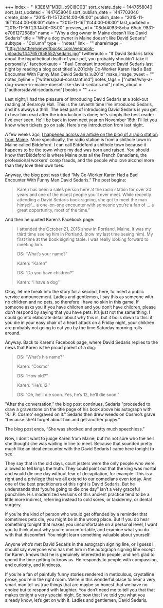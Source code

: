 +++
index = "-K3E8MFM3DI_o9Cl8O0B"
sort_create_date = 1447658040
sort_last_updated = 1447658040
sort_publish_date = 1447703040
create_date = "2015-11-15T23:14:00-08:00"
publish_date = "2015-11-16T11:44:00-08:00"
date = "2015-11-16T11:44:00-08:00"
last_updated = "2015-11-15T23:14:00-08:00"
preview_url = "08dd4083-8cba-65ab-9831-e7061272588b"
name = "Why a dog owner in Maine doesn't like David Sedaris"
title = "Why a dog owner in Maine doesn't like David Sedaris"
subtype = "Column"
type = "notes"
link = ""
shareimage = "http://seattlereviewofbooks.com/webhook-uploads/1447657658552/sedaris.jpg"
twitterauto = "If David Sedaris talks about the hypothetical death of your pet, you probably shouldn't take it personally."
facebookauto = "Paul Constant introduced David Sedaris last night by reading a blog post titled \u201cMy Co-Worker Karen Had a Bad Encounter With Funny Man David Sedaris.\u201d"
make_image_tweet = ""
notes_byline = ["writers/paul-constant.md"]
notes_tags = ["notes/why-a-dog-owner-in-maine-doesnt-like-david-sedaris.md"]
notes_about = ["authors/david-sedaris.md"]
books = ""
+++
<p class="intro">Last night, I had the pleasure of introducing David Sedaris at a sold-out reading at Benaroya Hall. This is the seventh time I've introduced Sedaris, and it's always a thrill. The best part of introducing David Sedaris is you get to hear him read after the introduction is done; he's simply the best reader I've ever seen. He'll be back in town next year on November 16th; I'll let you know when tickets go on sale. Here's my introduction from last night.</p>

A few weeks ago, [I happened across an article on the blog of a radio station from Maine](http://wcyy.com/my-co-worker-karen-had-the-rudest-encounter-with-funny-man-david-sedaris/). More specifically, the radio station is from a shithole town in Maine called Biddeford. I can call Biddeford a shithole town because it happens to be the town where my dad was born and raised. You should know that Biddeford is where Maine puts all the French Canadians, the professional workers' comp frauds, and the people who love alcohol more than they love their own toes.

Anyway, the blog post was titled “My Co-Worker Karen Had a Bad Encounter With Funny Man David Sedaris.” The post begins: 

<blockquote>Karen has been a sales person here at the radio station for over 30 years and one of the nicest people you’ll ever meet. While recently attending a David Sedaris book signing, she got to meet the man himself… a one-on-one encounter with someone you’re a fan of … a great opportunity, most of the time.”</blockquote>

And then he quoted Karen’s Facebook page:

<blockquote><p>I attended the October 21, 2015 show in Portland, Maine. It was my third time seeing him in Portland. (now my last time seeing him). My first time at the book signing table. I was really looking forward to meeting him.</p>

<p>DS: “What’s your name?”</p>

<p>Karen: “Karen”</p>

<p>DS: “Do you have children?”</p>

<p>Karen: “I have a dog”</p></blockquote>

Okay, let me break into the story for a second, here, to insert a public service announcement. Ladies and gentlemen, I say this as someone with no children and no pets, so therefore I have no skin in this game. If someone asks you if you have children and you don’t have children, please don’t respond by saying that you have pets. It’s just not the same thing. I could go into elaborate detail about why this is, but it boils down to this: if you die in your easy chair of a heart attack on a Friday night, your children are probably not going to eat you by the time Saturday morning rolls around.

Anyway. Back to Karen’s Facebook page, where David Sedaris replies to the news that Karen is the proud parent of a dog:

<blockquote><p>DS: “What’s his name?”</p>

<p>Karen: “Cosmo”</p>

<p>DS: “How old?”</p>

<p>Karen: “He’s 12.”</p>

<p>DS: “Oh, he’ll die soon. Yes, he’s 12, he’ll die soon.”</p></blockquote>

"After the conversation," the blog post continues, Sedaris "proceeded to draw a gravestone on the title page of his book above his autograph with 'R.I.P. Cosmo' engraved on it." Sedaris then drew weeds on Cosmo’s grave "because she’d forget about him and get another puppy.”

The blog post ends, “She was shocked and pretty much speechless.”
 
Now,  I don’t want to judge Karen from Maine, but I’m not sure who the hell she thought she was waiting in line to meet. Because that sounded pretty much like an ideal encounter with the David Sedaris I came here tonight to see.

They say that in the old days, court jesters were the only people who were allowed to tell kings the truth. They could point out that the king was mortal and would die one day without fear of decapitation, for example. This is a right and a privilege that we all extend to our comedians even today.  And one of the best practitioners of this right is David Sedaris. But he understands that “you’re going to die one day” isn’t a very graceful punchline. His modernized versions  of this ancient practice tend to be a little more indirect, referring instead to cold sores, or taxidermy, or dental surgery.

If you’re the kind of person who would get offended by a reminder that sometimes pets die, you might be in the wrong place. But if you do hear something tonight that makes you uncomfortable on a personal level, I want you to think about why you’re uncomfortable, and examine what you do with that discomfort. You might learn something valuable about yourself.

Anyone who’s met David Sedaris in the autograph signing line, or I guess I should say everyone who has met him in the autograph signing line except for Karen, knows that he is genuinely interested in people, and he’s glad to spend the time getting to know us. He responds to people with compassion, and curiosity, and kindness. 

If you’re a fan of painfully funny stories rendered in meticulous, crystalline prose, you’re in the right room. We’re in this wonderful place to hear a very smart man tell us true things that are maybe so honest that we have no choice but to respond with laughter. You don’t need me to tell you that that makes tonight a very special night. So now that I’ve told you what you already know, let’s get on with it. Ladies and gentlemen, David Sedaris.
